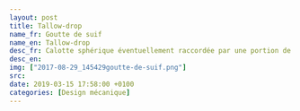 ```yaml
---
layout: post
title: Tallow-drop
name_fr: Goutte de suif
name_en: Tallow-drop
desc_fr: Calotte sphérique éventuellement raccordée par une portion de tore. 
desc_en: 
img: ["2017-08-29_145429goutte-de-suif.png"]
src: 
date: 2019-03-15 17:58:00 +0100
categories: [Design mécanique]
---
```

